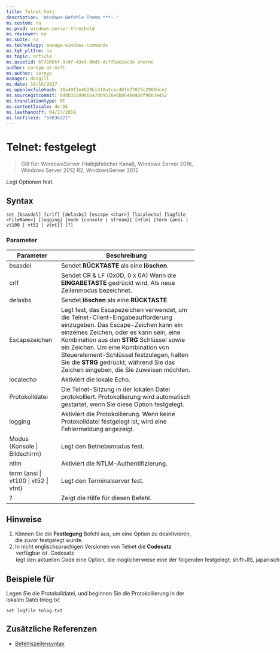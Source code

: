 ```yaml
---
title: Telnet-Satz
description: 'Windows-Befehle Thema ***- '
ms.custom: na
ms.prod: windows-server-threshold
ms.reviewer: na
ms.suite: na
ms.technology: manage-windows-commands
ms.tgt_pltfrm: na
ms.topic: article
ms.assetid: 67316b5f-9c6f-43e3-86d5-dcff9ae2ac3e vhorne
author: coreyp-at-msft
ms.author: coreyp
manager: dongill
ms.date: 10/16/2017
ms.openlocfilehash: 18a49f2e4629b1410a1cec40fe77077c2988dce2
ms.sourcegitcommit: 0d0b32c8986ba7db9536e0b8648d4ddf9b03e452
ms.translationtype: MT
ms.contentlocale: de-DE
ms.lasthandoff: 04/17/2019
ms.locfileid: "59836121"
---
```

# <a name="telnet-set"></a>Telnet: festgelegt

>Gilt für: WindowsServer (Halbjährlicher Kanal), Windows Server 2016, Windows Server 2012 R2, WindowsServer 2012

Legt Optionen fest.   
## <a name="syntax"></a>Syntax  
```  
set [bsasdel] [crlf] [delasbs] [escape <Char>] [localecho] [logfile <FileName>] [logging] [mode {console | stream}] [ntlm] [term {ansi | vt100 | vt52 | vtnt}] [?]  
```  
### <a name="parameters"></a>Parameter  
|Parameter|Beschreibung|  
|-------|--------|  
|bsasdel|Sendet **RÜCKTASTE** als eine **löschen**.|  
|crlf|Sendet CR & LF (0x0D, 0 x 0A) Wenn die **EINGABETASTE** gedrückt wird. Als neue Zeilenmodus bezeichnet.|  
|delasbs|Sendet **löschen** als eine **RÜCKTASTE**.|  
|Escapezeichen <Character>|Legt fest, das Escapezeichen verwendet, um die Telnet-Client-Eingabeaufforderung einzugeben. Das Escape-Zeichen kann ein einzelnes Zeichen, oder es kann sein, eine Kombination aus den **STRG** Schlüssel sowie ein Zeichen. Um eine Kombination von Steuerelement-Schlüssel festzulegen, halten Sie die **STRG** gedrückt, während Sie das Zeichen eingeben, die Sie zuweisen möchten.|  
|localecho|Aktiviert die lokale Echo.|  
|Protokolldatei <FileName>|Die Telnet-Sitzung in der lokalen Datei protokolliert. Protokollierung wird automatisch gestartet, wenn Sie diese Option festgelegt.|  
|logging|Aktiviert die Protokollierung. Wenn keine Protokolldatei festgelegt ist, wird eine Fehlermeldung angezeigt.|  
|Modus {Konsole &#124; Bildschirm}|Legt den Betriebsmodus fest.|  
|ntlm|Aktiviert die NTLM-Authentifizierung.|  
|term {ansi &#124; vt100 &#124; vt52 &#124; vtnt}|Legt den Terminalserver fest.|  
|?|Zeigt die Hilfe für diesen Befehl.|  
## <a name="remarks"></a>Hinweise  
1.  Können Sie die **Festlegung** Befehl aus, um eine Option zu deaktivieren, die zuvor festgelegt wurde.  
2.  In nicht englischsprachigen Versionen von Telnet die **Codesatz** <option> verfügbar ist. **Codesatz** <option> legt den aktuellen Code eine Option, die möglicherweise eine der folgenden festgelegt: **shift-JIS**, **japanische EUC**, **JIS Kanji**, **JIS Kanji (78)**, **DEC Kanji**, **NEC Kanji**. Sie sollten den gleichen Code, der festgelegt wird, auf dem Remotecomputer festlegen.  
## <a name="BKMK_Examples"></a>Beispiele für  
Legen Sie die Protokolldatei, und beginnen Sie die Protokollierung in der lokalen Datei tnlog.txt  
```  
set logfile tnlog.txt  
```  
## <a name="additional-references"></a>Zusätzliche Referenzen  
-   [Befehlszeilensyntax](command-line-syntax-key.md)  
